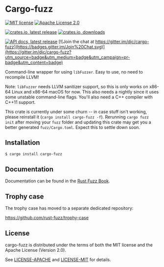 # Cargo-fuzz


[![MIT license](https://img.shields.io/badge/license-MIT-blue.svg)](./LICENSE-MIT)
[![Apache License 2.0](https://img.shields.io/badge/license-ALv2-blue.svg)](./LICENSE-APACHE)

[![crates.io, latest release](https://img.shields.io/crates/v/cargo-fuzz.svg)](https://crates.io/crates/cargo-fuzz)
[![crates.io, downloads](https://img.shields.io/crates/d/cargo-fuzz.svg)](https://crates.io/crates/cargo-fuzz)

[![API docs, latest release](https://docs.rs/cargo-fuzz/badge.svg)](http://docs.rs/cargo-fuzz)
[![Join the chat at https://gitter.im/djc/cargo-fuzz](https://badges.gitter.im/Join%20Chat.svg)](https://gitter.im/djc/cargo-fuzz?utm_source=badge&utm_medium=badge&utm_campaign=pr-badge&utm_content=badge)

Command-line wrapper for using `libFuzzer`. Easy to use, no need to recompile LLVM!

Note: `libFuzzer` needs LLVM sanitizer support, so this is only works on x86-64 Linux and x86-64 macOS for now. This also needs a nightly since it uses some unstable command-line flags. You'll also need a C++ compiler with C++11 support.

This crate is currently under some churn -- in case stuff isn't working, please reinstall it (`cargo install cargo-fuzz -f`). Rerunning `cargo fuzz init` after moving your `fuzz` folder and updating this crate may get you a better generated `fuzz/Cargo.toml`. Expect this to settle down soon.

## Installation

```sh
$ cargo install cargo-fuzz
```

## Documentation

Documentation can be found in the [Rust Fuzz Book](https://rust-fuzz.github.io/book/cargo-fuzz.html).

## Trophy case

The trophy case has moved to a separate dedicated repository:

https://github.com/rust-fuzz/trophy-case

## License

cargo-fuzz is distributed under the terms of both the MIT license and the Apache License (Version 2.0).

See [LICENSE-APACHE](./LICENSE-APACHE) and [LICENSE-MIT](./LICENSE-MIT) for details.

